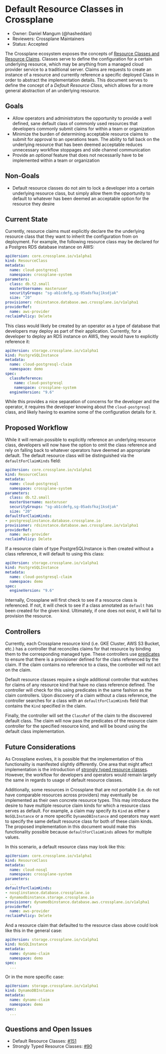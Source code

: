 # Default Resource Classes in Crossplane
* Owner: Daniel Mangum (@hasheddan)
* Reviewers: Crossplane Maintainers
* Status: Accepted

The Crossplane ecosystem exposes the concepts of [Resource Classes and Resource Claims](https://crossplane.io/docs/v0.2/concepts.html). Classes serve to define the configuration for a certain underlying resource, which may be anything from a managed cloud provider service to a traditional server. Claims are requests to create an instance of a resource and currently reference a specific deployed Class in order to abstract the implementation details. This document serves to define the concept of a *Default Resource Class*, which allows for a more general abstraction of an underlying resource.

## Goals

- Allow operators and administrators the opportunity to provide a well defined, sane default class of commonly used resources that developers commonly submit claims for within a team or organization
- Minimize the burden of determining acceptable resource claims to submit for approval to an operations team. The ability to fall back on the underlying resource that has been deemed acceptable reduces unnecessary workflow stoppages and side channel communication
- Provide an *optional* feature that does not necessarily have to be implemented within a team or organization

## Non-Goals

- Default resource classes do not aim to lock a developer into a certain underlying resource class, but simply allow them the opportunity to default to whatever has been deemed an acceptable option for the resource they desire

## Current State

Currently, resource claims must explicitly declare the the underlying resource class that they want to inherit the configuration from on deployment. For example, the following resource class may be declared for a Postgres RDS database instance on AWS:

```yaml
apiVersion: core.crossplane.io/v1alpha1
kind: ResourceClass
metadata:
  name: cloud-postgresql
  namespace: crossplane-system
parameters:
  class: db.t2.small
  masterUsername: masteruser
  securityGroups: "sg-ab1cdefg,sg-05adsfkaj1ksdjak"
  size: "20"
provisioner: rdsinstance.database.aws.crossplane.io/v1alpha1
providerRef:
  name: aws-provider
reclaimPolicy: Delete
```

This class would likely be created by an operator as a type of database that developers may deploy as part of their application. Currently, for a developer to deploy an RDS instance on AWS, they would have to explicitly reference it:

```yaml
apiVersion: storage.crossplane.io/v1alpha1
kind: PostgreSQLInstance
metadata:
  name: cloud-postgresql-claim
  namespace: demo
spec:
  classReference:
    name: cloud-postgresql
    namespace: crossplane-system
  engineVersion: "9.6"
```

While this provides a nice separation of concerns for the developer and the operator, it requires the developer knowing about the `cloud-postgresql` class, and likely having to examine some of the configuration details for it.

## Proposed Workflow

While it will remain possible to explicitly reference an underlying resource class, developers will now have the option to omit the class reference and rely on falling back to whatever operators have deemed an appropriate default. The default resource class will be distinguished via the `defaultForClaimKinds` field:

```yaml
apiVersion: core.crossplane.io/v1alpha1
kind: ResourceClass
metadata:
  name: cloud-postgresql
  namespace: crossplane-system
parameters:
  class: db.t2.small
  masterUsername: masteruser
  securityGroups: "sg-ab1cdefg,sg-05adsfkaj1ksdjak"
  size: "20"
defaultForClaimKinds:
- postgresqlinstance.database.crossplane.io
provisioner: rdsinstance.database.aws.crossplane.io/v1alpha1
providerRef:
  name: aws-provider
reclaimPolicy: Delete
```

If a resource claim of type PostgreSQLInstance is then created without a class reference, it will default to using this class:

```yaml
apiVersion: storage.crossplane.io/v1alpha1
kind: PostgreSQLInstance
metadata:
  name: cloud-postgresql-claim
  namespace: demo
spec:
  engineVersion: "9.6"
```

Internally, Crossplane will first check to see if a resource class is referenced. If not, it will check to see if a class annotated as `default` has been created for the given kind. Ultimately, if one does not exist, it will fail to provision the resource.

## Controllers

Currently, each Crossplane resource kind (i.e. GKE Cluster, AWS S3 Bucket, etc.) has a controller that reconciles claims for that resource by binding them to the corresponding managed type. These controllers use [predicates](https://github.com/crossplaneio/crossplane/blob/master/pkg/resource/predicates.go) to ensure that there is a provisioner defined for the class referenced by the claim. If the claim contains no reference to a class, the controller will not act on the claim.

Default resource classes require a single additional controller that watches for claims of any resource kind that have no class reference defined. The controller will check for this using predicates in the same fashion as the claim controllers. Upon discovery of a claim without a class reference, the controller searches for a class with an `defaultForClaimKinds` field that contains the `Kind` specified in the claim.

Finally, the controller will set the `ClassRef` of the claim to the discovered default class. The claim will now pass the predicates of the resource claim controller for the specified resource kind, and will be bound using the default class implementation.

## Future Considerations

As Crossplane evolves, it is possible that the implementation of this functionality is manifested slightly differently. One area that might affect implementation is the introduction of [strongly typed resource classes](https://github.com/crossplaneio/crossplane/issues/90). However, the workflow for developers and operators would remain largely the same in regards to usage of default resource classes.

Additionally, some resources in Crossplane that are not portable (i.e. do not have comparable resources across providers) may eventually be implemented as their own concrete resource types. This may introduce the desire to have multiple resource claim kinds for which a resource class serves as default. For example, a claim may specify its `Kind` as either a `NoSQLInstance` or a more specific `DynamoDBInstance` and operators may want to specify the same default resource class for both of these claim kinds. The proposed implementation in this document would make this functionality possible because `defaultForClaimKinds` allows for multiple values.

In this scenario, a default resource class may look like this:

```yaml
apiVersion: core.crossplane.io/v1alpha1
kind: ResourceClass
metadata:
  name: cloud-nosql
  namespace: crossplane-system
parameters:
  ...
defaultForClaimKinds:
- nosqlinstance.database.crossplane.io
- dynamodbinstance.storage.crossplane.io
provisioner: dynamodbinstance.database.aws.crossplane.io/v1alpha1
providerRef:
  name: aws-provider
reclaimPolicy: Delete
```

And a resource claim that defaulted to the resource class above could look like this in the general case:

```yaml
apiVersion: storage.crossplane.io/v1alpha1
kind: NoSQLInstance
metadata:
  name: dynamo-claim
  namespace: demo
spec:
  ...
```

Or in the more specific case:

```yaml
apiVersion: storage.crossplane.io/v1alpha1
kind: DynamoDBInstance
metadata:
  name: dynamo-claim
  namespace: demo
spec:
  ...
```

## Questions and Open Issues

* Default Resource Classes: [#151](https://github.com/crossplaneio/crossplane/issues/151)
* Strongly Typed Resource Classes: [#90](https://github.com/crossplaneio/crossplane/issues/90)